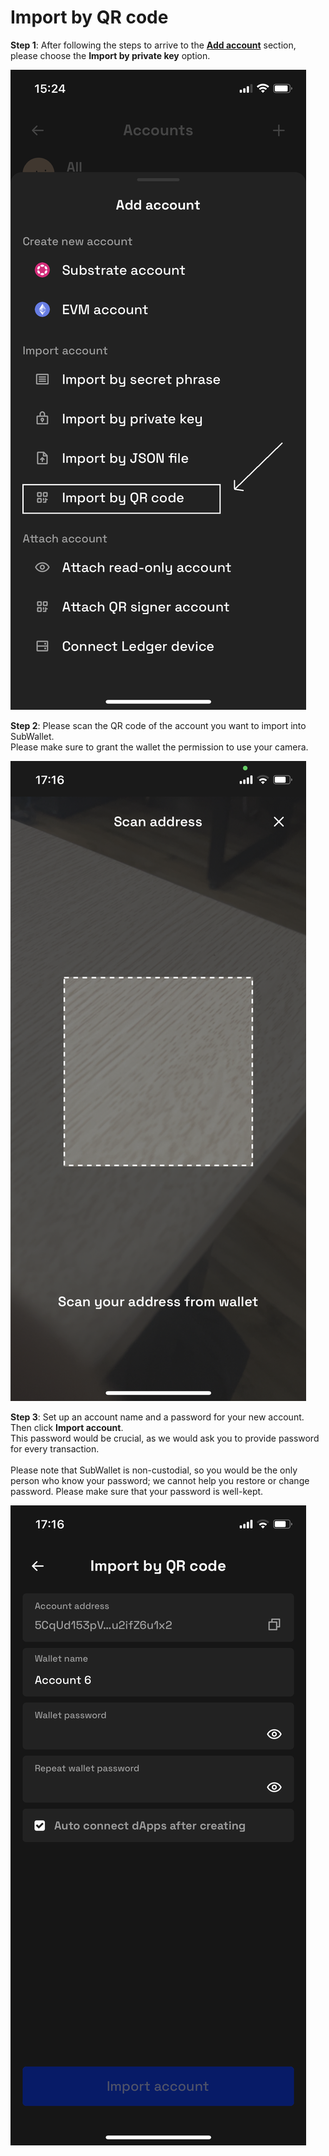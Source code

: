 # Import by QR code

**Step 1**: After following the steps to arrive to the [**Add account**](../create-a-new-account/if-you-already-have-an-account-with-subwallet.md) section, please choose the **Import by private key** option.

![](<../../.gitbook/assets/image (130).png>)

**Step 2**: Please scan the QR code of the account you want to import into SubWallet. \
Please make sure to grant the wallet the permission to use your camera.&#x20;

![](<../../.gitbook/assets/image (86).png>)



**Step 3**: Set up an account name and a password for your new account. Then click **Import account**.\
This password would be crucial, as we would ask you to provide password for every transaction. \
\
Please note that SubWallet is non-custodial, so you would be the only person who know your password; we cannot help you restore or change password. Please make sure that your password is well-kept.

![](<../../.gitbook/assets/image (68).png>)
